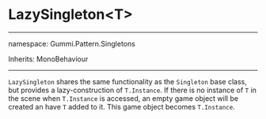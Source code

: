 # LazySingleton\<T\>

---

namespace: Gummi.Pattern.Singletons

Inherits: MonoBehaviour

---

`LazySingleton` shares the same functionality as the `Singleton` base class, but provides a lazy-construction of `T.Instance`. If there is no instance of `T` in the scene when `T.Instance` is accessed, an empty game object will be created an have `T` added to it. This game object becomes `T.Instance`.
